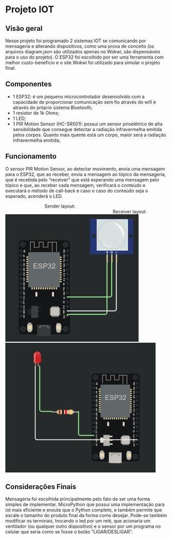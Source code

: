 # Projeto IOT 

## Visão geral

Nesse projeto foi programado 2 sistemas IOT se comunicando por mensageria e alterando dispositivos, como uma prova de conceito (os arquivos diagram.json são utilizados apenas no Wokwi, são dispensáveis para o uso do projeto). O ESP32 foi escolhido por ser uma ferramenta com melhor custo-benefício e o site Wokwi foi utilizado para simular o projeto final.

## Componentes
<ul>
    <li> 
         1 ESP32: é um pequeno microcontrolador desenvolvido com a capacidade de
         proporcionar comunicação sem fio através do wifi e através do próprio sistema
         Bluetooth;
    </li>
    <li>
         1 resistor de 1k Ohms;
    </li> 
    <li>
         1 LED;
    </li> 
    <li> 
         1 PIR Motion Sensor (HC-SR501): possui um sensor piroelétrico de alta sensibilidade
         que consegue detectar a radiação infravermelha emitida pelos corpos. Quanto mais
         quente está um corpo, maior será a radiação infravermelha emitida;
    </li> 
</ul>

## Funcionamento

O sensor PIR Motion Sensor, ao detectar movimento, envia uma mensagem para o ESP32, que
ao receber, envia a mensagem ao tópico da mensageria, que é recebida pelo “receiver” que
está esperando uma mensagem pelo tópico e que, ao receber cada mensagem, verificará o
conteúdo e executará o método de call-back e caso o caso do conteúdo seja o esperado,
acenderá o LED.

&nbsp;&nbsp;&nbsp;&nbsp;&nbsp;&nbsp;&nbsp;&nbsp;&nbsp;&nbsp;&nbsp;&nbsp;&nbsp;&nbsp;&nbsp;&nbsp;&nbsp;&nbsp;&nbsp;&nbsp;&nbsp;&nbsp;&nbsp;&nbsp;&nbsp;&nbsp;&nbsp;&nbsp;&nbsp;&nbsp;  Sender layout:  &nbsp;&nbsp;&nbsp;&nbsp;&nbsp;&nbsp;&nbsp;&nbsp;&nbsp;&nbsp;&nbsp;&nbsp;&nbsp;&nbsp;&nbsp;&nbsp;&nbsp;&nbsp;&nbsp;&nbsp;&nbsp;&nbsp;&nbsp;&nbsp;&nbsp;&nbsp;&nbsp;&nbsp;&nbsp;&nbsp;&nbsp;&nbsp;&nbsp;&nbsp;&nbsp;&nbsp;&nbsp;&nbsp;&nbsp;&nbsp;&nbsp;&nbsp;&nbsp;&nbsp;&nbsp;&nbsp;&nbsp;&nbsp;&nbsp;&nbsp;&nbsp;&nbsp;&nbsp;&nbsp;&nbsp;&nbsp;&nbsp;&nbsp;&nbsp;&nbsp;&nbsp;&nbsp;&nbsp;&nbsp;&nbsp;&nbsp;&nbsp;&nbsp;&nbsp;&nbsp;&nbsp;&nbsp;&nbsp;&nbsp;&nbsp;&nbsp;&nbsp;&nbsp;&nbsp;&nbsp;&nbsp;&nbsp;&nbsp;&nbsp; Receiver layout:  <br>
![Sender!](/sender/sender.png "Sender")
![Receiver!](/receiver/receiver.png "Receiver")


## Considerações Finais

Mensageria foi escolhida principalmente pelo fato de ser uma forma simples de implementar, MicroPython que possui uma implementação para iot mais eficiente e enxuta que o Python completo, e também permite que escale o tamanho do produto final da forma como desejar. Pode-se também modificar os terminais, trocando o led por um relé, que acionaria um ventilador (ou qualquer outro dispositivo) e o sensor por um programa no celular que seria como se fosse o botão “LIGAR/DESLIGAR”.
















